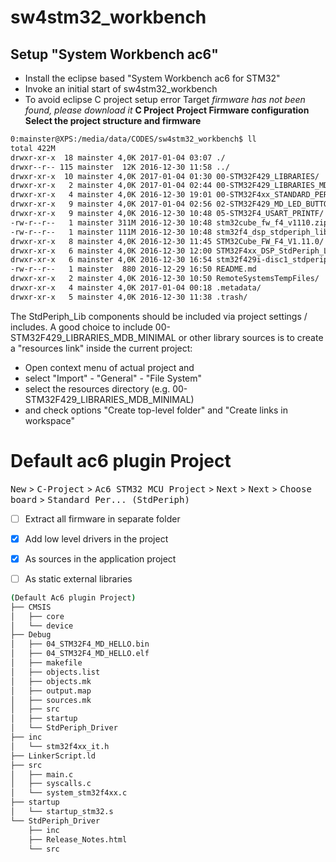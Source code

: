 # sw4stm32_workbench #


## Setup "System Workbench ac6" ##

- Install the eclipse based "System Workbench ac6 for STM32"
- Invoke an initial start of sw4stm32_workbench
- To avoid eclipse C project setup error Target _firmware has not been found, please download it_
__C Project__
__Project Firmware configuration__
__Select the project structure and firmware__

```bash
0:mainster@XPS:/media/data/CODES/sw4stm32_workbench$ ll
total 422M
drwxr-xr-x  18 mainster 4,0K 2017-01-04 03:07 ./
drwxr--r-- 115 mainster  12K 2016-12-30 11:58 ../
drwxr-xr-x  10 mainster 4,0K 2017-01-04 01:30 00-STM32F429_LIBRARIES/                   # Complete lib of Tilen Majerle
drwxr-xr-x   2 mainster 4,0K 2017-01-04 02:44 00-STM32F429_LIBRARIES_MDB_MINIMAL/       # Minimal part of Tilen Majerles lib
drwxr-xr-x   4 mainster 4,0K 2016-12-30 19:01 00-STM32F4xx_STANDARD_PERIPHERAL_DRIVERS/ # StdPeriph_Lib included in Tilen Majerles lib 
drwxr-xr-x   9 mainster 4,0K 2017-01-04 02:56 02-STM32F429_MD_LED_BUTTON/
drwxr-xr-x   9 mainster 4,0K 2016-12-30 10:48 05-STM32F4_USART_PRINTF/
-rw-r--r--   1 mainster 311M 2016-12-30 10:48 stm32cube_fw_f4_v1110.zip             # Download 1. via IDE  
-rw-r--r--   1 mainster 111M 2016-12-30 10:48 stm32f4_dsp_stdperiph_lib_v161.zip    # Download 2. via IDE
drwxr-xr-x   8 mainster 4,0K 2016-12-30 11:45 STM32Cube_FW_F4_V1.11.0/              # Unzipped "Download 1."
drwxr-xr-x   6 mainster 4,0K 2016-12-30 12:00 STM32F4xx_DSP_StdPeriph_Lib_V1.6.1/   # Unzipped "Download 2."
drwxr-xr-x   6 mainster 4,0K 2016-12-30 16:54 stm32f429i-disc1_stdperiph_lib/       # ???
-rw-r--r--   1 mainster  880 2016-12-29 16:50 README.md
drwxr-xr-x   2 mainster 4,0K 2016-12-30 10:50 RemoteSystemsTempFiles/
drwxr-xr-x   4 mainster 4,0K 2017-01-04 00:18 .metadata/
drwxr-xr-x   5 mainster 4,0K 2016-12-30 11:38 .trash/
```

The StdPeriph_Lib components should be included via project settings / includes.
A good choice to include 00-STM32F429_LIBRARIES_MDB_MINIMAL or other library sources is to create a "resources link" inside the current project:

- Open context menu of actual project and
- select "Import" - "General" - "File System"
- select the resources directory (e.g. 00-STM32F429_LIBRARIES_MDB_MINIMAL)
- and check options "Create top-level folder" and "Create links in workspace"

# Default ac6 plugin Project #

<kbd>New</kbd> > <kbd>C-Project</kbd> > <kbd>Ac6 STM32 MCU Project</kbd> > <kbd>Next</kbd> > <kbd>Next</kbd> > <kbd>Choose board</kbd> > <kbd>Standard Per... (StdPeriph)</kbd>  

- [ ] Extract all firmware in separate folder
- [x] Add low level drivers in the project
- [x] As sources in the application project
- [ ] As static external libraries


```bash
(Default Ac6 plugin Project)
├── CMSIS
│   ├── core
│   └── device
├── Debug
│   ├── 04_STM32F4_MD_HELLO.bin
│   ├── 04_STM32F4_MD_HELLO.elf
│   ├── makefile
│   ├── objects.list
│   ├── objects.mk
│   ├── output.map
│   ├── sources.mk
│   ├── src
│   ├── startup
│   └── StdPeriph_Driver
├── inc
│   └── stm32f4xx_it.h
├── LinkerScript.ld
├── src
│   ├── main.c
│   ├── syscalls.c
│   └── system_stm32f4xx.c
├── startup
│   └── startup_stm32.s
└── StdPeriph_Driver
    ├── inc
    ├── Release_Notes.html
    └── src
```